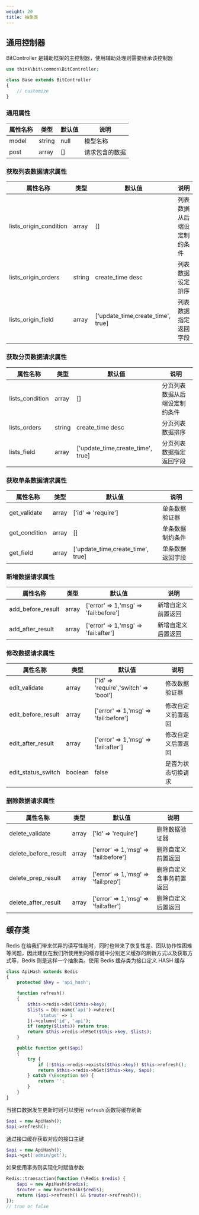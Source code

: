 ```yaml
---
weight: 20
title: 抽象类
---
```


## 通用控制器

BitController 是辅助框架的主控制器，使用辅助处理则需要继承该控制器

```php
use think\bit\common\BitController;

class Base extends BitController
{
    // customize
}
```

### 通用属性

| 属性名称 | 类型   | 默认值 | 说明           |
| -------- | ------ | ------ | -------------- |
| model    | string | null   | 模型名称       |
| post     | array  | []     | 请求包含的数据 |

### 获取列表数据请求属性

| 属性名称               | 类型   | 默认值                            | 说明                       |
| ---------------------- | ------ | --------------------------------- | -------------------------- |
| lists_origin_condition | array  | []                                | 列表数据从后端设定制约条件 |
| lists_origin_orders    | string | create_time desc                  | 列表数据设定排序           |
| lists_origin_field     | array  | ['update_time,create_time', true] | 列表数据指定返回字段       |

<a name="a0c29d94"></a>

### 获取分页数据请求属性

| 属性名称        | 类型   | 默认值                            | 说明                           |
| --------------- | ------ | --------------------------------- | ------------------------------ |
| lists_condition | array  | []                                | 分页列表数据从后端设定制约条件 |
| lists_orders    | string | create_time desc                  | 分页列表数据排序               |
| lists_field     | array  | ['update_time,create_time', true] | 分页列表数据指定返回字段       |

### 获取单条数据请求属性

| 属性名称      | 类型  | 默认值                            | 说明             |
| ------------- | ----- | --------------------------------- | ---------------- |
| get_validate  | array | ['id' => 'require']               | 单条数据验证器   |
| get_condition | array | []                                | 单条数据制约条件 |
| get_field     | array | ['update_time,create_time', true] | 单条数据返回字段 |

### 新增数据请求属性

| 属性名称          | 类型  | 默认值                                | 说明               |
| ----------------- | ----- | ------------------------------------- | ------------------ |
| add_before_result | array | ['error' => 1,'msg' => 'fail:before'] | 新增自定义前置返回 |
| add_after_result  | array | ['error' => 1,'msg' => 'fail:after']  | 新增自定义后置返回 |

### 修改数据请求属性

| 属性名称           | 类型    | 默认值                                 | 说明               |
| ------------------ | ------- | -------------------------------------- | ------------------ |
| edit_validate      | array   | ['id' => 'require','switch' => 'bool'] | 修改数据验证器     |
| edit_before_result | array   | ['error' => 1,'msg' => 'fail:before']  | 修改自定义前置返回 |
| edit_after_result  | array   | ['error' => 1,'msg' => 'fail:after']   | 修改自定义后置返回 |
| edit_status_switch | boolean | false                                  | 是否为状态切换请求 |

### 删除数据请求属性

| 属性名称             | 类型  | 默认值                                | 说明                     |
| -------------------- | ----- | ------------------------------------- | ------------------------ |
| delete_validate      | array | ['id' => 'require']                   | 删除数据验证器           |
| delete_before_result | array | ['error' => 1,'msg' => 'fail:before'] | 删除自定义前置返回       |
| delete_prep_result   | array | ['error' => 1,'msg' => 'fail:prep']   | 删除自定义含事务前置返回 |
| delete_after_result  | array | ['error' => 1,'msg' => 'fail:after']  | 删除自定义后置返回       |

## 缓存类

Redis 在给我们带来优异的读写性能时，同时也带来了恢复性差、团队协作性困难等问题，因此建议在我们所使用到的缓存键中分别定义缓存的刷新方式以及获取方式等，Bedis 则是这样一个抽象类。使用 Bedis 缓存类为接口定义 HASH 缓存

```php
class ApiHash extends Bedis
{
    protected $key = 'api_hash';

    function refresh()
    {
        $this->redis->del($this->key);
        $lists = Db::name('api')->where([
            'status' => 1
        ])->column('id', 'api');
        if (empty($lists)) return true;
        return $this->redis->hMSet($this->key, $lists);
    }

    public function get($api)
    {
        try {
            if (!$this->redis->exists($this->key)) $this->refresh();
            return $this->redis->hGet($this->key, $api);
        } catch (\Exception $e) {
            return '';
        }
    }
}
```

当接口数据发生更新时则可以使用 `refresh` 函数将缓存刷新

```php
$api = new ApiHash();
$api->refresh();
```

通过接口缓存获取对应的接口主键

```php
$api = new ApiHash();
$api->get('admin/get');
```

如果使用事务则实现化时赋值参数

```php
Redis::transaction(function (\Redis $redis) {
    $api = new ApiHash($redis);
    $router = new RouterHash($redis);
    return ($api->refresh() && $router->refresh());
});
// true or false
```
